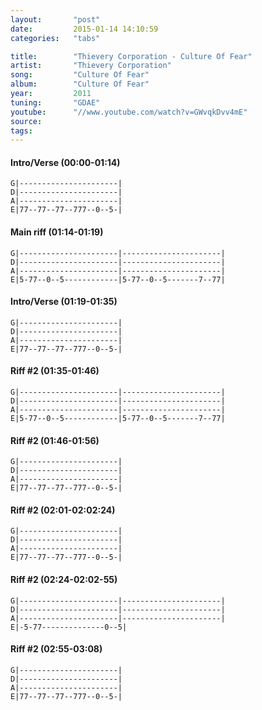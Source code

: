 ```yaml
---
layout:       "post"
date:         2015-01-14 14:10:59
categories:   "tabs"

title:        "Thievery Corporation - Culture Of Fear"
artist:       "Thievery Corporation"
song:         "Culture Of Fear"
album:        "Culture Of Fear"
year:         2011
tuning:       "GDAE"
youtube:      "//www.youtube.com/watch?v=GWvqkDvv4mE"
source:       
tags:         
---
```


#### Intro/Verse (00:00-01:14)
```
G|----------------------|
D|----------------------|
A|----------------------|
E|77--77--77--777--0--5-|
```

#### Main riff (01:14-01:19)
```
G|----------------------|----------------------|
D|----------------------|----------------------|
A|----------------------|----------------------|
E|5-77--0--5------------|5-77--0--5-------7--77|
```

#### Intro/Verse (01:19-01:35)
```
G|----------------------|
D|----------------------|
A|----------------------|
E|77--77--77--777--0--5-|
```

#### Riff #2 (01:35-01:46)
```
G|----------------------|----------------------|
D|----------------------|----------------------|
A|----------------------|----------------------|
E|5-77--0--5------------|5-77--0--5-------7--77|
```

#### Riff #2 (01:46-01:56)
```
G|----------------------|
D|----------------------|
A|----------------------|
E|77--77--77--777--0--5-|
```

#### Riff #2 (02:01-02:02:24)
```
G|----------------------|
D|----------------------|
A|----------------------|
E|77--77--77--777--0--5-|
```

#### Riff #2 (02:24-02:02-55)
```
G|----------------------|----------------------|
D|----------------------|----------------------|
A|----------------------|----------------------|
E|-5-77--------------0--5|
```

#### Riff #2 (02:55-03:08)
```
G|----------------------|
D|----------------------|
A|----------------------|
E|77--77--77--777--0--5-|
```
